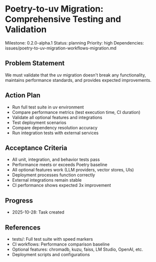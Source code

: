 # Poetry-to-uv Migration: Comprehensive Testing and Validation
Milestone: 0.2.0-alpha.1
Status: planning
Priority: high
Dependencies: issues/poetry-to-uv-migration-workflows-migration.md

## Problem Statement
We must validate that the uv migration doesn't break any functionality, maintains performance standards, and provides expected improvements.

## Action Plan
- Run full test suite in uv environment
- Compare performance metrics (test execution time, CI duration)
- Validate all optional features and integrations
- Test deployment scenarios
- Compare dependency resolution accuracy
- Run integration tests with external services

## Acceptance Criteria
- All unit, integration, and behavior tests pass
- Performance meets or exceeds Poetry baseline
- All optional features work (LLM providers, vector stores, UIs)
- Deployment processes function correctly
- External integrations remain stable
- CI performance shows expected 3x improvement

## Progress
- 2025-10-28: Task created

## References
- tests/: Full test suite with speed markers
- CI workflows: Performance comparison baseline
- Optional features: chromadb, kuzu, faiss, LM Studio, OpenAI, etc.
- Deployment scripts and configurations
